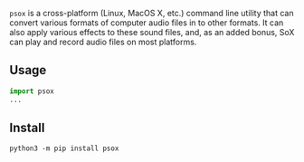 `psox` is a cross-platform (Linux, MacOS X, etc.) command line utility that can convert various formats of computer audio files in to other formats. It can also apply various effects to these sound files, and, as an added bonus, SoX can play and record audio files on most platforms.

## Usage
```python
import psox
...
```

## Install
`python3 -m pip install psox`

